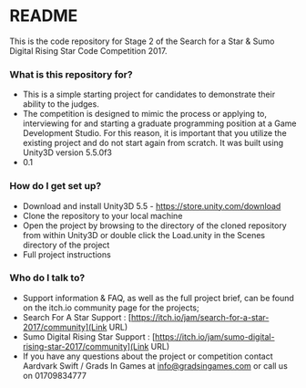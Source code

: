 
# README #

This is the code repository for Stage 2 of the Search for a Star & Sumo Digital Rising Star Code Competition 2017.  

### What is this repository for? ###

* This is a simple starting project for candidates to demonstrate their ability to the judges.
* The competition is designed to mimic the process or applying to, interviewing for and starting a graduate programming position at a Game Development Studio. For this reason, it is important that you utilize the existing project and do not start again from scratch. It was built using Unity3D version 5.5.0f3  
* 0.1

### How do I get set up? ###

* Download and install Unity3D 5.5 - https://store.unity.com/download
* Clone the repository to your local machine
* Open the project by browsing to the directory of the cloned repository from within Unity3D or double click the Load.unity in the Scenes directory of the project
* Full  project instructions 

### Who do I talk to? ###

* Support information & FAQ, as well as the full project brief, can be found on the itch.io community page for the projects;
* Search For A Star Support : [https://itch.io/jam/search-for-a-star-2017/community](Link URL)
* Sumo Digital Rising Star Support : [https://itch.io/jam/sumo-digital-rising-star-2017/community](Link URL)
* If you have any questions about the project or competition contact Aardvark Swift / Grads In Games at info@gradsingames.com or call us on 01709834777